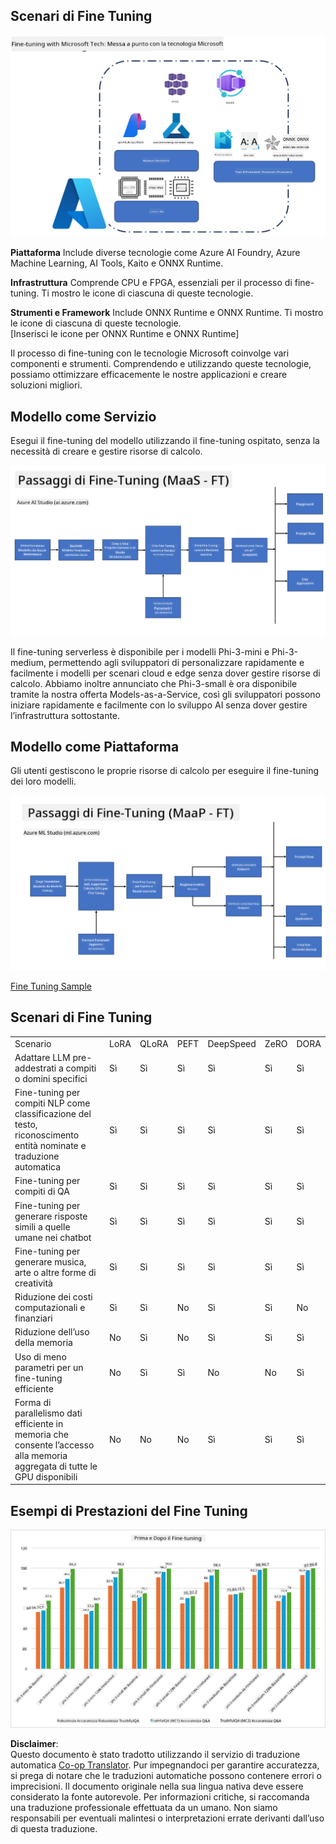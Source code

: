 <!--
CO_OP_TRANSLATOR_METADATA:
{
  "original_hash": "cb5648935f63edc17e95ce38f23adc32",
  "translation_date": "2025-07-17T08:26:17+00:00",
  "source_file": "md/03.FineTuning/FineTuning_Scenarios.md",
  "language_code": "it"
}
-->
## Scenari di Fine Tuning

![FineTuning con i Servizi MS](../../../../translated_images/FinetuningwithMS.3d0cec8ae693e094c38c72575e63f2c9bf1cf980ab90f1388e102709f9c979e5.it.png)

**Piattaforma** Include diverse tecnologie come Azure AI Foundry, Azure Machine Learning, AI Tools, Kaito e ONNX Runtime.

**Infrastruttura** Comprende CPU e FPGA, essenziali per il processo di fine-tuning. Ti mostro le icone di ciascuna di queste tecnologie.

**Strumenti e Framework** Include ONNX Runtime e ONNX Runtime. Ti mostro le icone di ciascuna di queste tecnologie.  
[Inserisci le icone per ONNX Runtime e ONNX Runtime]

Il processo di fine-tuning con le tecnologie Microsoft coinvolge vari componenti e strumenti. Comprendendo e utilizzando queste tecnologie, possiamo ottimizzare efficacemente le nostre applicazioni e creare soluzioni migliori.

## Modello come Servizio

Esegui il fine-tuning del modello utilizzando il fine-tuning ospitato, senza la necessità di creare e gestire risorse di calcolo.

![MaaS Fine Tuning](../../../../translated_images/MaaSfinetune.3eee4630607aff0d0a137b16ab79ec5977ece923cd1fdd89557a2655c632669d.it.png)

Il fine-tuning serverless è disponibile per i modelli Phi-3-mini e Phi-3-medium, permettendo agli sviluppatori di personalizzare rapidamente e facilmente i modelli per scenari cloud e edge senza dover gestire risorse di calcolo. Abbiamo inoltre annunciato che Phi-3-small è ora disponibile tramite la nostra offerta Models-as-a-Service, così gli sviluppatori possono iniziare rapidamente e facilmente con lo sviluppo AI senza dover gestire l’infrastruttura sottostante.

## Modello come Piattaforma

Gli utenti gestiscono le proprie risorse di calcolo per eseguire il fine-tuning dei loro modelli.

![Maap Fine Tuning](../../../../translated_images/MaaPFinetune.fd3829c1122f5d1c4a6a91593ebc348548410e162acda34f18034384e3b3816a.it.png)

[Fine Tuning Sample](https://github.com/Azure/azureml-examples/blob/main/sdk/python/foundation-models/system/finetune/chat-completion/chat-completion.ipynb)

## Scenari di Fine Tuning

| | | | | | | |
|-|-|-|-|-|-|-|
|Scenario|LoRA|QLoRA|PEFT|DeepSpeed|ZeRO|DORA|
|Adattare LLM pre-addestrati a compiti o domini specifici|Sì|Sì|Sì|Sì|Sì|Sì|
|Fine-tuning per compiti NLP come classificazione del testo, riconoscimento entità nominate e traduzione automatica|Sì|Sì|Sì|Sì|Sì|Sì|
|Fine-tuning per compiti di QA|Sì|Sì|Sì|Sì|Sì|Sì|
|Fine-tuning per generare risposte simili a quelle umane nei chatbot|Sì|Sì|Sì|Sì|Sì|Sì|
|Fine-tuning per generare musica, arte o altre forme di creatività|Sì|Sì|Sì|Sì|Sì|Sì|
|Riduzione dei costi computazionali e finanziari|Sì|Sì|No|Sì|Sì|No|
|Riduzione dell’uso della memoria|No|Sì|No|Sì|Sì|Sì|
|Uso di meno parametri per un fine-tuning efficiente|No|Sì|Sì|No|No|Sì|
|Forma di parallelismo dati efficiente in memoria che consente l’accesso alla memoria aggregata di tutte le GPU disponibili|No|No|No|Sì|Sì|Sì|

## Esempi di Prestazioni del Fine Tuning

![Prestazioni Fine Tuning](../../../../translated_images/Finetuningexamples.a9a41214f8f5afc186adb16a413b1c17e2f43a89933ba95feb5aee84b0b24add.it.png)

**Disclaimer**:  
Questo documento è stato tradotto utilizzando il servizio di traduzione automatica [Co-op Translator](https://github.com/Azure/co-op-translator). Pur impegnandoci per garantire accuratezza, si prega di notare che le traduzioni automatiche possono contenere errori o imprecisioni. Il documento originale nella sua lingua nativa deve essere considerato la fonte autorevole. Per informazioni critiche, si raccomanda una traduzione professionale effettuata da un umano. Non siamo responsabili per eventuali malintesi o interpretazioni errate derivanti dall’uso di questa traduzione.